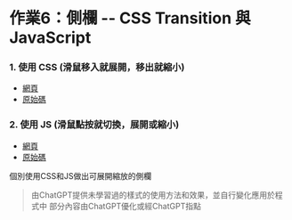 # 作業6：側欄 -- CSS Transition 與 JavaScript

### 1. 使用 CSS (滑鼠移入就展開，移出就縮小)
- [網頁](https://peterwang0329.github.io/wp/hw6/CSS/%E5%81%B4%E6%AC%84.html)
- [原始碼](https://github.com/peterwang0329/wp/tree/master/hw6/CSS)

### 2. 使用 JS (滑鼠點按就切換，展開或縮小)
- [網頁](https://peterwang0329.github.io/wp/hw6/JS/%E5%81%B4%E6%AC%84.html) 
- [原始碼](https://github.com/peterwang0329/wp/tree/master/hw6/JS)

個別使用CSS和JS做出可展開縮放的側欄
>由ChatGPT提供未學習過的樣式的使用方法和效果，並自行變化應用於程式中
>部分內容由ChatGPT優化或經ChatGPT指點
